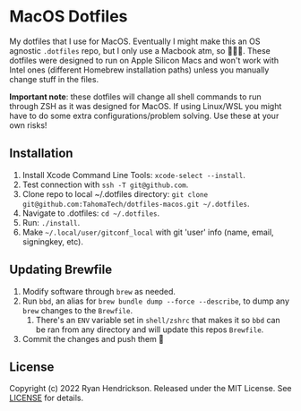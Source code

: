 # MacOS Dotfiles
My dotfiles that I use for MacOS. Eventually I might make this an OS agnostic `.dotfiles` repo, but I only use a Macbook atm, so 🤷🏻‍♂️. These dotfiles were designed to run on Apple Silicon Macs and won't work with Intel ones (different Homebrew installation paths) unless you manually change stuff in the files.

**Important note**: these dotfiles will change all shell commands to run through ZSH as it was designed for MacOS. If using Linux/WSL you might have to do some extra configurations/problem solving. Use these at your own risks!

## Installation
1. Install Xcode Command Line Tools: `xcode-select --install`.
2. Test connection with `ssh -T git@github.com`.
3. Clone repo to local ~/.dotfiles directory: `git clone git@github.com:TahomaTech/dotfiles-macos.git ~/.dotfiles`.
4. Navigate to .dotfiles: `cd ~/.dotfiles`.
5. Run: `./install`.
6. Make `~/.local/user/gitconf_local` with git 'user' info (name, email, signingkey, etc).

## Updating Brewfile
1. Modify software through `brew` as needed.
2. Run `bbd`, an alias for `brew bundle dump --force --describe`, to dump any `brew` changes to the `Brewfile`.
   1. There's an `ENV` variable set in `shell/zshrc` that makes it so `bbd` can be ran from any directory and will update this repos `Brewfile`.
3. Commit the changes and push them 🥳

## License
Copyright (c) 2022 Ryan Hendrickson. Released under the MIT License. See [LICENSE](LICENSE) for details.
